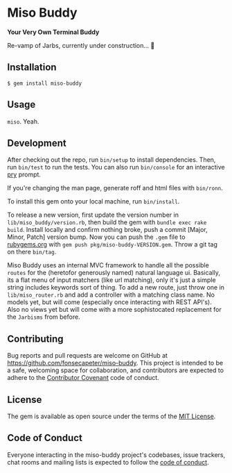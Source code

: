 Miso Buddy
==========

**Your Very Own Terminal Buddy**

Re-vamp of Jarbs, currently under construction... :hammer:

## Installation

    $ gem install miso-buddy

## Usage

`miso`. Yeah.

## Development

After checking out the repo, run `bin/setup` to install dependencies. Then, run `bin/test` to run the tests. You can also run `bin/console` for an interactive [pry](http://pryrepl.org/) prompt.

If you're changing the man page, generate roff and html files with `bin/ronn`.

To install this gem onto your local machine, run `bin/install`.

To release a new version, first update the version number in `lib/miso_buddy/version.rb`, then build the gem with `bundle exec rake build`. Install locally and confirm nothing broke, push a commit [Major, Minor, Patch] version bump. Now you can push the `.gem` file to [rubygems.org](https://rubygems.org) with `gem push pkg/miso-buddy-VERSION.gem`. Throw a git tag on there `bin/tag`.

Miso Buddy uses an internal MVC framework to handle all the possible `routes` for the (heretofor generously named) natural language ui. Basically, its a flat menu of input matchers (like url matching), only it's just a simple string includes keywords sort of thing. To add a new route, just throw one in `lib/miso_router.rb` and add a controller with a matching class name. No models yet, but will come (especially once interacting with REST API's). Also no views yet but will come with a more sophistocated replacement for the `Jarbisms` from before.

## Contributing

Bug reports and pull requests are welcome on GitHub at https://github.com/fonsecapeter/miso-buddy. This project is intended to be a safe, welcoming space for collaboration, and contributors are expected to adhere to the [Contributor Covenant](http://contributor-covenant.org) code of conduct.

## License

The gem is available as open source under the terms of the [MIT License](http://opensource.org/licenses/MIT).

## Code of Conduct

Everyone interacting in the miso-buddy project's codebases, issue trackers, chat rooms and mailing lists is expected to follow the [code of conduct](https://github.com/fonsecapeter/miso-buddy/blob/master/CODE_OF_CONDUCT.md).
